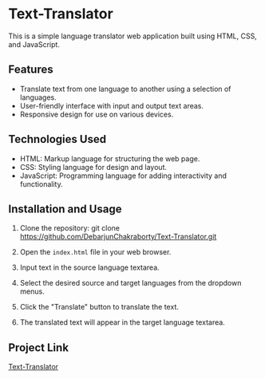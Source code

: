 # Text-Translator

This is a simple language translator web application built using HTML, CSS, and JavaScript.

## Features

- Translate text from one language to another using a selection of languages.
- User-friendly interface with input and output text areas.
- Responsive design for use on various devices.

## Technologies Used

- HTML: Markup language for structuring the web page.
- CSS: Styling language for design and layout.
- JavaScript: Programming language for adding interactivity and functionality.

## Installation and Usage

1. Clone the repository:
git clone https://github.com/DebarjunChakraborty/Text-Translator.git

2. Open the `index.html` file in your web browser.

3. Input text in the source language textarea.

4. Select the desired source and target languages from the dropdown menus.

5. Click the "Translate" button to translate the text.

6. The translated text will appear in the target language textarea.

## Project Link
[Text-Translator](https://debarjunchakraborty.github.io/QR-Generator/)
